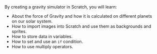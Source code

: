 By creating a gravity simulator in Scratch, you will learn:

- About the force of Gravity and how it is calculated on different planets on our solar system.
- How to import images into Scratch and use them as backgrounds and sprites.
- How to store data in variables.
- How to set and use an `if` condition.
- How to use multiply operators.
